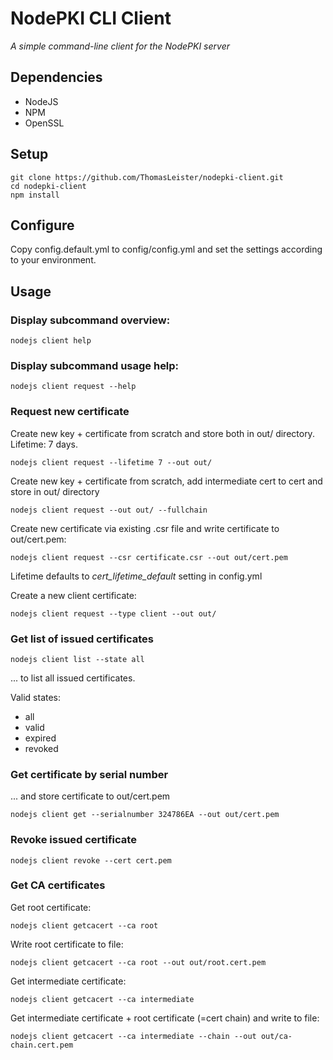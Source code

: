 # NodePKI CLI Client

*A simple command-line client for the NodePKI server*


## Dependencies

* NodeJS
* NPM
* OpenSSL


## Setup

    git clone https://github.com/ThomasLeister/nodepki-client.git
    cd nodepki-client
    npm install


## Configure

Copy config.default.yml to config/config.yml and set the settings according to your environment.


## Usage

### Display subcommand overview:

    nodejs client help

### Display subcommand usage help:

    nodejs client request --help

### Request new certificate

Create new key + certificate from scratch and store both in out/ directory. Lifetime: 7 days.

    nodejs client request --lifetime 7 --out out/

Create new key + certificate from scratch, add intermediate cert to cert and store in out/ directory

    nodejs client request --out out/ --fullchain

Create new certificate via existing .csr file and write certificate to out/cert.pem:

    nodejs client request --csr certificate.csr --out out/cert.pem

Lifetime defaults to *cert_lifetime_default* setting in config.yml

Create a new client certificate:

    nodejs client request --type client --out out/


### Get list of issued certificates

    nodejs client list --state all

... to list all issued certificates.

Valid states:
* all
* valid
* expired
* revoked


### Get certificate by serial number

... and store certificate to out/cert.pem

    nodejs client get --serialnumber 324786EA --out out/cert.pem


### Revoke issued certificate

    nodejs client revoke --cert cert.pem


### Get CA certificates

Get root certificate:

    nodejs client getcacert --ca root

Write root certificate to file:

    nodejs client getcacert --ca root --out out/root.cert.pem

Get intermediate certificate:

    nodejs client getcacert --ca intermediate

Get intermediate certificate + root certificate (=cert chain) and write to file:

    nodejs client getcacert --ca intermediate --chain --out out/ca-chain.cert.pem
